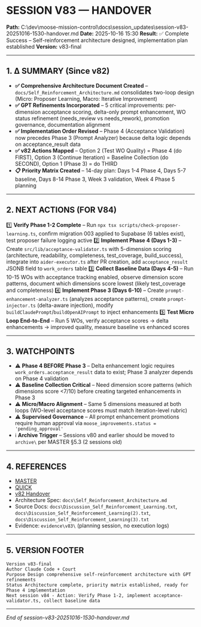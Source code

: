 # SESSION V83 — HANDOVER
**Path:** C:\dev\moose-mission-control\docs\session_updates\session-v83-20251016-1530-handover.md
**Date:** 2025-10-16 15:30
**Result:** ✅ Complete Success – Self-reinforcement architecture designed, implementation plan established
**Version:** v83-final

---

## 1. Δ SUMMARY (Since v82)

- **✅ Comprehensive Architecture Document Created** – `docs/Self_Reinforcement_Architecture.md` consolidates two-loop design (Micro: Proposer Learning, Macro: Iterative Improvement)
- **✅ GPT Refinements Incorporated** – 5 critical improvements: per-dimension acceptance scoring, delta-only prompt enhancement, WO status refinement (needs_review vs needs_rework), promotion governance, documentation alignment
- **✅ Implementation Order Revised** – Phase 4 (Acceptance Validation) now precedes Phase 3 (Prompt Analyzer) because delta logic depends on acceptance_result data
- **✅ v82 Actions Mapped** – Option 2 (Test WO Quality) = Phase 4 (do FIRST), Option 3 (Continue Iteration) = Baseline Collection (do SECOND), Option 1 (Phase 3) = do THIRD
- **📋 Priority Matrix Created** – 14-day plan: Days 1-4 Phase 4, Days 5-7 baseline, Days 8-14 Phase 3, Week 3 validation, Week 4 Phase 5 planning

---

## 2. NEXT ACTIONS (FOR V84)

1️⃣ **Verify Phase 1-2 Complete** – Run `npx tsx scripts/check-proposer-learning.ts`, confirm migration 003 applied to Supabase (6 tables exist), test proposer failure logging active
2️⃣ **Implement Phase 4 (Days 1-3)** – Create `src/lib/acceptance-validator.ts` with 5-dimension scoring (architecture, readability, completeness, test_coverage, build_success), integrate into `aider-executor.ts` after PR creation, add `acceptance_result` JSONB field to `work_orders` table
3️⃣ **Collect Baseline Data (Days 4-5)** – Run 10-15 WOs with acceptance tracking enabled, observe dimension score patterns, document which dimensions score lowest (likely test_coverage and completeness)
4️⃣ **Implement Phase 3 (Days 6-10)** – Create `prompt-enhancement-analyzer.ts` (analyzes acceptance patterns), create `prompt-injector.ts` (delta-aware injection), modify `buildClaudePrompt`/`buildOpenAIPrompt` to inject enhancements
5️⃣ **Test Micro Loop End-to-End** – Run 5 WOs, verify acceptance scores → delta enhancements → improved quality, measure baseline vs enhanced scores

---

## 3. WATCHPOINTS

- ⚠️ **Phase 4 BEFORE Phase 3** – Delta enhancement logic requires `work_orders.acceptance_result` data to exist; Phase 3 analyzer depends on Phase 4 validation
- ⚠️ **Baseline Collection Critical** – Need dimension score patterns (which dimensions score <7/10) before creating targeted enhancements in Phase 3
- ⚠️ **Micro/Macro Alignment** – Same 5 dimensions measured at both loops (WO-level acceptance scores must match iteration-level rubric)
- ⚠️ **Supervised Governance** – All prompt enhancement promotions require human approval via `moose_improvements.status = 'pending_approval'`
- ℹ️ **Archive Trigger** – Sessions v80 and earlier should be moved to `archive\` per MASTER §5.3 (2 sessions old)

---

## 4. REFERENCES

- [MASTER](C:\dev\moose-mission-control\docs\session_updates\SESSION_HANDOVER_MASTER.md)
- [QUICK](C:\dev\moose-mission-control\docs\session_updates\SESSION_START_QUICK.md)
- [v82 Handover](C:\dev\moose-mission-control\docs\session_updates\session-v82-20251015-1030-handover.md)
- Architecture Spec: `docs\Self_Reinforcement_Architecture.md`
- Source Docs: `docs\Discussion_Self_Reinforcement_Learning.txt`, `docs\Discussion_Self_Reinforcement_Learning(2).txt`, `docs\Discussion_Self_Reinforcement_Learning(3).txt`
- Evidence: `evidence\v83\` (planning session, no execution logs)

---

## 5. VERSION FOOTER
```
Version v83-final
Author Claude Code + Court
Purpose Design comprehensive self-reinforcement architecture with GPT refinements
Status Architecture complete, priority matrix established, ready for Phase 4 implementation
Next session v84 - Action: Verify Phase 1-2, implement acceptance-validator.ts, collect baseline data
```
---
*End of session-v83-20251016-1530-handover.md*
